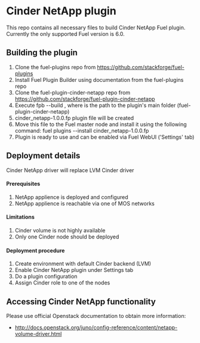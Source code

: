 Cinder NetApp plugin
====================

This repo contains all necessary files to build Cinder NetApp Fuel plugin.
Currently the only supported Fuel version is 6.0.

Building the plugin
-------------------

1. Clone the fuel-plugins repo from https://github.com/stackforge/fuel-plugins
2. Install Fuel Plugin Builder using documentation from the fuel-plugins repo
3. Clone the fuel-plugin-cinder-netapp repo from https://github.com/stackforge/fuel-plugin-cinder-netapp
4. Execute fpb --build <path>, where <path> is the path to the plugin's main
   folder (fuel-plugin-cinder-netapp)
5. cinder\_netapp-1.0.0.fp plugin file will be created
6. Move this file to the Fuel master node and install it using
   the following command: fuel plugins --install cinder\_netapp-1.0.0.fp
7. Plugin is ready to use and can be enabled via Fuel WebUI ('Settings' tab)

Deployment details
------------------

Cinder NetApp driver will replace LVM Cinder driver

#### Prerequisites

1. NetApp applience is deployed and configured
2. NetApp applience is reachable via one of MOS networks

#### Limitations
1. Cinder volume is not highly available
2. Only one Cinder node should be deployed

#### Deployment procedure
1. Create environment with default Cinder backend (LVM)
2. Enable Cinder NetApp plugin under Settings tab
3. Do a plugin configuration
4. Assign Cinder role to one of the nodes


Accessing Cinder NetApp functionality
------------------------------

Please use official Openstack documentation to obtain more information:
- http://docs.openstack.org/juno/config-reference/content/netapp-volume-driver.html
